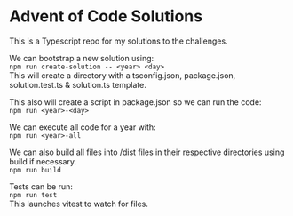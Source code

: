 # Advent of Code Solutions

This is a Typescript repo for my solutions to the challenges.

We can bootstrap a new solution using:  
`npm run create-solution -- <year> <day>`  
This will create a directory with a tsconfig.json, package.json, solution.test.ts & solution.ts template.

This also will create a script in package.json so we can run the code:  
`npm run <year>-<day>`

We can execute all code for a year with:  
`npm run <year>-all`

We can also build all files into /dist files in their respective directories using build if necessary.  
`npm run build`

Tests can be run:  
`npm run test`  
This launches vitest to watch for files.
